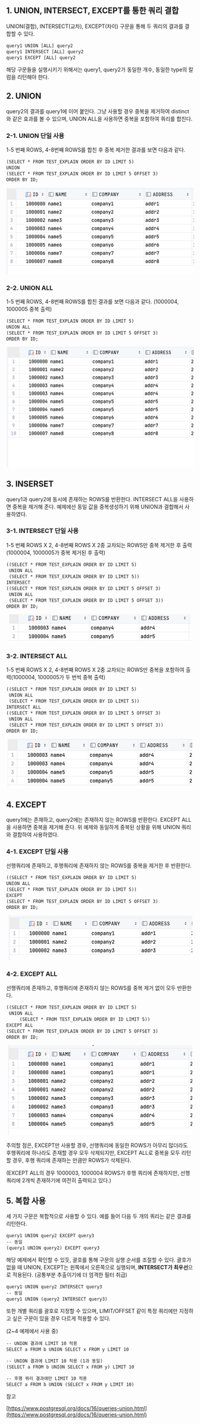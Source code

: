 ## 1\. UNION, INTERSECT, EXCEPT를 통한 쿼리 결합

UNION(결합), INTERSECT(교차), EXCEPT(차이) 구문을 통해 두 쿼리의 결과를 결합할 수 있다.

```
query1 UNION [ALL] query2
query1 INTERSECT [ALL] query2
query1 EXCEPT [ALL] query2
```

해당 구문들을 실행시키기 위해서는 query1, query2가 동일한 개수, 동일한 type의 칼럼을 리턴해야 한다.

## 2\. UNION

query2의 결과를 query1에 이어 붙인다. 그냥 사용할 경우 중복을 제거하여 distinct와 같은 효과를 볼 수 있으며, UNION ALL을 사용하면 중복을 포함하여 쿼리를 합친다.

### 2-1. UNION 단일 사용

1-5 번째 ROWS, 4-8번째 ROWS를 합친 후 중복 제거한 결과를 보면 다음과 같다.

```
(SELECT * FROM TEST_EXPLAIN ORDER BY ID LIMIT 5)
UNION
(SELECT * FROM TEST_EXPLAIN ORDER BY ID LIMIT 5 OFFSET 3)
ORDER BY ID;
```

<p align="center"><img src="/img/union1.png"/></p>

### 2-2. UNION ALL

1-5 번째 ROWS, 4-8번째 ROWS를 합친 결과를 보면 다음과 같다. (1000004, 1000005 중복 출력)

```
(SELECT * FROM TEST_EXPLAIN ORDER BY ID LIMIT 5)
UNION ALL
(SELECT * FROM TEST_EXPLAIN ORDER BY ID LIMIT 5 OFFSET 3)
ORDER BY ID;
```

<p align="center"><img src="/img/union2.png"/></p>

## 3\. INSERSET

query1과 query2에 동시에 존재하는 ROWS를 반환한다. INTERSECT ALL을 사용하면 중복을 제거해 준다. 예제에선 동일 값을 중복생성하기 위해 UNION과 결합해서 사용하였다.

### 3-1. INTERSECT 단일 사용

1-5 번째 ROWS X 2, 4-8번째 ROWS X 2중 교차되는 ROWS만 중복 제거한 후 출력(1000004, 1000005가 중복 제거된 후 출력)

```
((SELECT * FROM TEST_EXPLAIN ORDER BY ID LIMIT 5)
 UNION ALL
 (SELECT * FROM TEST_EXPLAIN ORDER BY ID LIMIT 5))
INTERSECT
((SELECT * FROM TEST_EXPLAIN ORDER BY ID LIMIT 5 OFFSET 3)
 UNION ALL
 (SELECT * FROM TEST_EXPLAIN ORDER BY ID LIMIT 5 OFFSET 3))
ORDER BY ID;
```

<p align="center"><img src="/img/union3.png"/></p>

### 3-2. INTERSECT ALL

1-5 번째 ROWS X 2, 4-8번째 ROWS X 2중 교차되는 ROWS만 중복을 포함하여 출력(1000004, 1000005가 두 번씩 중복 출력)

```
((SELECT * FROM TEST_EXPLAIN ORDER BY ID LIMIT 5)
 UNION ALL
 (SELECT * FROM TEST_EXPLAIN ORDER BY ID LIMIT 5))
INTERSECT ALL
((SELECT * FROM TEST_EXPLAIN ORDER BY ID LIMIT 5 OFFSET 3)
 UNION ALL
 (SELECT * FROM TEST_EXPLAIN ORDER BY ID LIMIT 5 OFFSET 3))
ORDER BY ID;
```

<p align="center"><img src="/img/union4.png"/></p>

## 4\. EXCEPT

query1에는 존재하고, query2에는 존재하지 않는 ROWS를 반환한다. EXCEPT ALL을 사용하면 중복을 제거해 준다. 위 예제와 동일하게 중복된 상황을 위해 UNION 쿼리와 결합하여 사용하였다.

### 4-1. EXCEPT 단일 사용

선행쿼리에 존재하고, 후행쿼리에 존재하지 않는 ROWS를 중복을 제거한 후 반환한다.

```
((SELECT * FROM TEST_EXPLAIN ORDER BY ID LIMIT 5)
UNION ALL
(SELECT * FROM TEST_EXPLAIN ORDER BY ID LIMIT 5))
EXCEPT
(SELECT * FROM TEST_EXPLAIN ORDER BY ID LIMIT 5 OFFSET 3)
ORDER BY ID;
```

<p align="center"><img src="/img/union5.png"/></p>

### 4-2. EXCEPT ALL

선행쿼리에 존재하고, 후행쿼리에 존재하지 않는 ROWS를 중복 제거 없이 모두 반환한다.

```
((SELECT * FROM TEST_EXPLAIN ORDER BY ID LIMIT 5)
 UNION ALL
     (SELECT * FROM TEST_EXPLAIN ORDER BY ID LIMIT 5))
EXCEPT ALL
(SELECT * FROM TEST_EXPLAIN ORDER BY ID LIMIT 5 OFFSET 3)
ORDER BY ID;
```

<p align="center"><img src="/img/union6.png"/></p>

주의할 점은, EXCEPT만 사용할 경우, 선행쿼리에 동일한 ROWS가 아무리 많더라도 후행쿼리에 하나라도 존재할 경우 모두 삭제되지만, EXCEPT ALL로 중복을 모두 리턴할 경우, 후행 쿼리에 존재하는 만큼만 ROWS가 삭제된다.

(EXCEPT ALL의 경우 1000003, 1000004 ROWS가 후행 쿼리에 존재하지만, 선행쿼리에 2개씩 존재하기에 여전히 출력되고 있다.)

## 5\. 복합 사용

세 가지 구문은 복합적으로 사용할 수 있다. 예를 들어 다음 두 개의 쿼리는 같은 결과를 리턴한다.

```
query1 UNION query2 EXCEPT query3
-- 동일
(query1 UNION query2) EXCEPT query3
```

해당 예제에서 확인할 수 있듯, 괄호를 통해 구문의 실행 순서를 조절할 수 있다. 괄호가 없을 때 UNION, EXCEPT는 왼쪽에서 오른쪽으로 실행되며, **INTERSECT가 최우선**으로 적용된다. (공통부분 추출이기에 더 엄격한 필터 취급)

```
query1 UNION query2 INTERSECT query3
-- 동일
query1 UNION (query2 INTERSECT query3)
```

또한 개별 쿼리를 괄호로 지정할 수 있으며, LIMIT/OFFSET 같이 특정 쿼리에만 지정하고 싶은 구문이 있을 경우 다르게 적용할 수 있다.

(2~4 예제에서 사용 중)

```
-- UNION 결과에 LIMIT 10 적용
SELECT a FROM b UNION SELECT x FROM y LIMIT 10
```

```
-- UNION 결과에 LIMIT 10 적용 (1과 동일)
(SELECT a FROM b UNION SELECT x FROM y) LIMIT 10
```

```
-- 후행 쿼리 결과에만 LIMIT 10 적용
SELECT a FROM b UNION (SELECT x FROM y LIMIT 10)
```

참고

[https://www.postgresql.org/docs/16/queries-union.html](https://www.postgresql.org/docs/16/queries-union.html)